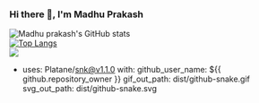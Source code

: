 ### Hi there 👋, I'm Madhu Prakash  
![Madhu prakash's GitHub stats](https://github-readme-stats.vercel.app/api?username=madhuprakash19&show_icons=true&theme=radical)  
[![Top Langs](https://github-readme-stats.vercel.app/api/top-langs/?username=madhuprakash19&layout=compact)](https://github.com/madhuprakash19/github-readme-stats)  
![](https://komarev.com/ghpvc/?username=madhuprakash19)  
  
  
- uses: Platane/snk@v1.1.0
  with:
    github_user_name: ${{ github.repository_owner }}
    gif_out_path: dist/github-snake.gif
    svg_out_path: dist/github-snake.svg

<!--
**madhuprakash19/madhuprakash19** is a ✨ _special_ ✨ repository because its `README.md` (this file) appears on your GitHub profile.

Here are some ideas to get you started:

- 🔭 I’m currently working on ...
- 🌱 I’m currently learning ...
- 👯 I’m looking to collaborate on ...
- 🤔 I’m looking for help with ...
- 💬 Ask me about ...
- 📫 How to reach me: ...
- 😄 Pronouns: ...
- ⚡ Fun fact: ...
-->
